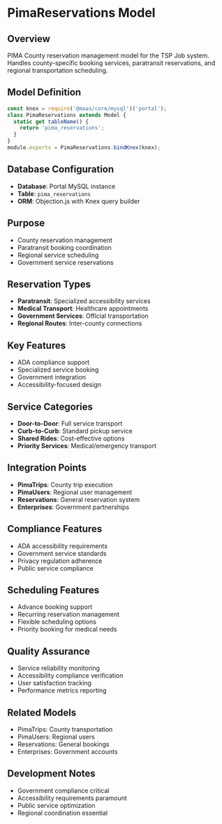 # PimaReservations Model

## Overview
PIMA County reservation management model for the TSP Job system. Handles county-specific booking services, paratransit reservations, and regional transportation scheduling.

## Model Definition
```javascript
const knex = require('@maas/core/mysql')('portal');
class PimaReservations extends Model {
  static get tableName() {
    return 'pima_reservations';
  }
}
module.exports = PimaReservations.bindKnex(knex);
```

## Database Configuration
- **Database**: Portal MySQL instance
- **Table**: `pima_reservations`
- **ORM**: Objection.js with Knex query builder

## Purpose
- County reservation management
- Paratransit booking coordination
- Regional service scheduling
- Government service reservations

## Reservation Types
- **Paratransit**: Specialized accessibility services
- **Medical Transport**: Healthcare appointments
- **Government Services**: Official transportation
- **Regional Routes**: Inter-county connections

## Key Features
- ADA compliance support
- Specialized service booking
- Government integration
- Accessibility-focused design

## Service Categories
- **Door-to-Door**: Full service transport
- **Curb-to-Curb**: Standard pickup service
- **Shared Rides**: Cost-effective options
- **Priority Services**: Medical/emergency transport

## Integration Points
- **PimaTrips**: County trip execution
- **PimaUsers**: Regional user management
- **Reservations**: General reservation system
- **Enterprises**: Government partnerships

## Compliance Features
- ADA accessibility requirements
- Government service standards
- Privacy regulation adherence
- Public service compliance

## Scheduling Features
- Advance booking support
- Recurring reservation management
- Flexible scheduling options
- Priority booking for medical needs

## Quality Assurance
- Service reliability monitoring
- Accessibility compliance verification
- User satisfaction tracking
- Performance metrics reporting

## Related Models
- PimaTrips: County transportation
- PimaUsers: Regional users
- Reservations: General bookings
- Enterprises: Government accounts

## Development Notes
- Government compliance critical
- Accessibility requirements paramount
- Public service optimization
- Regional coordination essential